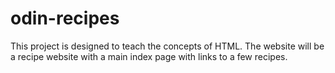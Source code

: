 # odin-recipes
This project is designed to teach the concepts of HTML.
The website will be a recipe website with a main index page with links to a few recipes.
